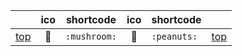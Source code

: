| | ico | shortcode | ico | shortcode | |
| - | :-: | - | :-: | - | - |
| [top](#food--drink) | :mushroom: | `:mushroom:` | :peanuts: | `:peanuts:` | [top](#table-of-contents) |
